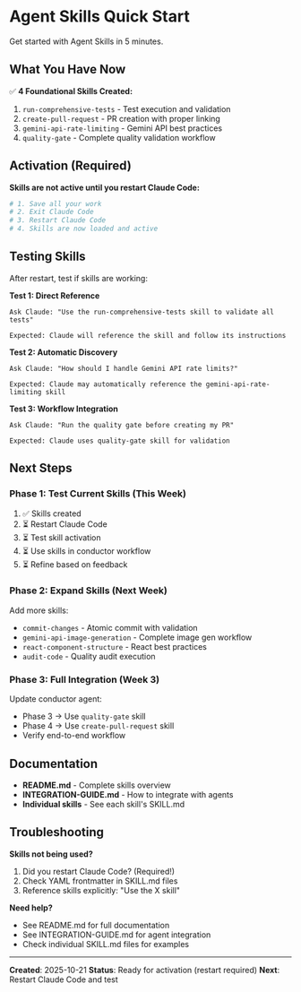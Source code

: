 # Agent Skills Quick Start

Get started with Agent Skills in 5 minutes.

## What You Have Now

✅ **4 Foundational Skills Created:**
1. `run-comprehensive-tests` - Test execution and validation
2. `create-pull-request` - PR creation with proper linking
3. `gemini-api-rate-limiting` - Gemini API best practices
4. `quality-gate` - Complete quality validation workflow

## Activation (Required)

**Skills are not active until you restart Claude Code:**

```bash
# 1. Save all your work
# 2. Exit Claude Code
# 3. Restart Claude Code
# 4. Skills are now loaded and active
```

## Testing Skills

After restart, test if skills are working:

**Test 1: Direct Reference**
```
Ask Claude: "Use the run-comprehensive-tests skill to validate all tests"

Expected: Claude will reference the skill and follow its instructions
```

**Test 2: Automatic Discovery**
```
Ask Claude: "How should I handle Gemini API rate limits?"

Expected: Claude may automatically reference the gemini-api-rate-limiting skill
```

**Test 3: Workflow Integration**
```
Ask Claude: "Run the quality gate before creating my PR"

Expected: Claude uses quality-gate skill for validation
```

## Next Steps

### Phase 1: Test Current Skills (This Week)
1. ✅ Skills created
2. ⏳ Restart Claude Code
3. ⏳ Test skill activation
4. ⏳ Use skills in conductor workflow
5. ⏳ Refine based on feedback

### Phase 2: Expand Skills (Next Week)
Add more skills:
- `commit-changes` - Atomic commit with validation
- `gemini-api-image-generation` - Complete image gen workflow
- `react-component-structure` - React best practices
- `audit-code` - Quality audit execution

### Phase 3: Full Integration (Week 3)
Update conductor agent:
- Phase 3 → Use `quality-gate` skill
- Phase 4 → Use `create-pull-request` skill
- Verify end-to-end workflow

## Documentation

- **README.md** - Complete skills overview
- **INTEGRATION-GUIDE.md** - How to integrate with agents
- **Individual skills** - See each skill's SKILL.md

## Troubleshooting

**Skills not being used?**
1. Did you restart Claude Code? (Required!)
2. Check YAML frontmatter in SKILL.md files
3. Reference skills explicitly: "Use the X skill"

**Need help?**
- See README.md for full documentation
- See INTEGRATION-GUIDE.md for agent integration
- Check individual SKILL.md files for examples

---

**Created**: 2025-10-21
**Status**: Ready for activation (restart required)
**Next**: Restart Claude Code and test
